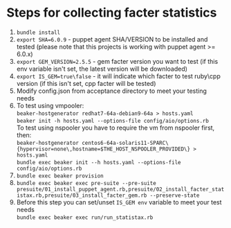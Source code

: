# Steps for collecting facter statistics

1. ```bundle install```
2.  ```export SHA=6.0.9``` - puppet agent SHA/VERSION to be installed and tested (please note that this projects 
is working with puppet agent >= 6.0.x)
3. ```export GEM_VERSION=2.5.5``` - gem facter version you want to test (if this env variable isn't set, the latest
version will be downloaded)
4. ```export IS_GEM=true\false``` - it will indicate which facter to test ruby\cpp version (if this isn't set, cpp 
facter will be tested)
5. Modify config.json from acceptance directory to meet your testing needs
6. To test using vmpooler:\
```beaker-hostgenerator redhat7-64a-debian9-64a > hosts.yaml```\
```beaker init -h hosts.yaml --options-file config/aio/options.rb```\
   To test using nspooler you have to require the vm from nspooler first, then:\
```beaker-hostgenerator centos6-64a-solaris11-SPARC\{hypervisor=none\,hostname=$THE_HOST_NSPOOLER_PROVIDED\} > hosts.yaml```\
```bundle exec beaker init --h hosts.yaml --options-file config/aio/options.rb```
7. ```bundle exec beaker provision```
8. ```bundle exec beaker exec pre-suite --pre-suite presuite/01_install_puppet_agent.rb,presuite/02_install_facter_statistax.rb,presuite/03_install_facter_gem.rb --preserve-state```
9.  Before this step you can set/unset ```IS_GEM env``` variable to meet your test needs\
```bundle exec beaker exec run/run_statistax.rb```